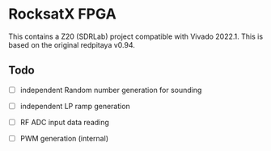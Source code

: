  # RocksatX FPGA

This contains a Z20 (SDRLab) project compatible with Vivado 2022.1. This is based on the original redpitaya v0.94.


## Todo

- [ ] independent Random number generation for sounding
- [ ] independent LP ramp generation
- [ ] RF ADC input data reading
- [ ] PWM generation (internal)


